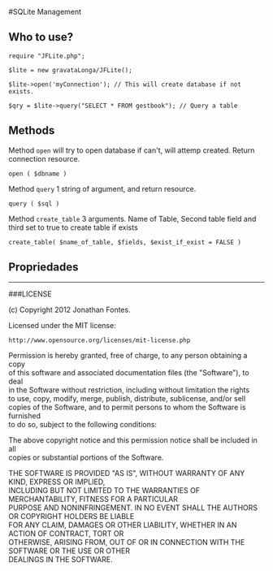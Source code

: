 #SQLite Management
  

## Who to use?
  
    require "JFLite.php";
    
    $lite = new gravataLonga/JFLite();
    
    $lite->open('myConnection'); // This will create database if not exists.
    
    $qry = $lite->query("SELECT * FROM gestbook"); // Query a table


## Methods

Method `open` will try to open database if can't, will attemp created. Return connection resource.

    open ( $dbname )
  
Method `query` 1 string of argument, and return resource. 

    query ( $sql )


Method `create_table` 3 arguments. Name of Table, Second table field and third set to true to create table if exists

    create_table( $name_of_table, $fields, $exist_if_exist = FALSE )


## Propriedades
  

* * *

###LICENSE

(c) Copyright 2012 Jonathan Fontes.

Licensed under the MIT license:

    http://www.opensource.org/licenses/mit-license.php

Permission is hereby granted, free of charge, to any person obtaining a copy  
of this software and associated documentation files (the "Software"), to deal  
in the Software without restriction, including without limitation the rights  
to use, copy, modify, merge, publish, distribute, sublicense, and/or sell   
copies of the Software, and to permit persons to whom the Software is furnished  
to do so, subject to the following conditions:

The above copyright notice and this permission notice shall be included in all  
copies or substantial portions of the Software.

THE SOFTWARE IS PROVIDED "AS IS", WITHOUT WARRANTY OF ANY KIND, EXPRESS OR IMPLIED,  
INCLUDING BUT NOT LIMITED TO THE WARRANTIES OF MERCHANTABILITY, FITNESS FOR A PARTICULAR  
PURPOSE AND NONINFRINGEMENT. IN NO EVENT SHALL THE AUTHORS OR COPYRIGHT HOLDERS BE LIABLE  
FOR ANY CLAIM, DAMAGES OR OTHER LIABILITY, WHETHER IN AN ACTION OF CONTRACT, TORT OR   
OTHERWISE, ARISING FROM, OUT OF OR IN CONNECTION WITH THE SOFTWARE OR THE USE OR OTHER   
DEALINGS IN THE SOFTWARE.
